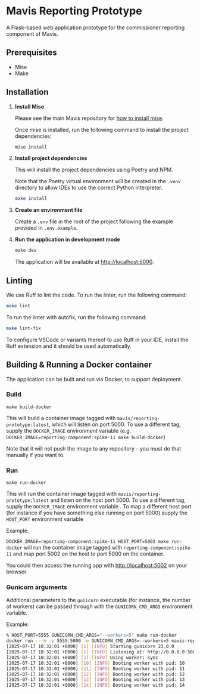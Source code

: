 # Mavis Reporting Prototype

A Flask-based web application prototype for the commissioner reporting component of Mavis.

## Prerequisites

- Mise
- Make

## Installation

1. **Install Mise**

   Please see the main Mavis repository for [how to install mise](https://github.com/nhsuk/manage-vaccinations-in-schools?tab=readme-ov-file#mise).

   Once mise is installed, run the following command to install the project dependencies:

   ```bash
   mise install
   ```

2. **Install project dependencies**

   This will install the project dependencies using Poetry and NPM.

   Note that the Poetry virtual environment will be created in the `.venv` directory to allow IDEs to use the correct Python interpreter.

   ```bash
   make install
   ```

3. **Create an environment file**

   Create a `.env` file in the root of the project following the example provided in `.env.example`.

4. **Run the application in development mode**

   ```bash
   make dev
   ```

   The application will be available at <http://localhost:5000>.

## Linting

We use Ruff to lint the code. To run the linter, run the following command:

```bash
make lint
```

To run the linter with autofix, run the following command:

```bash
make lint-fix
```

To configure VSCode or variants thereof to use Ruff in your IDE, install the Ruff extension and it should be used automatically.

## Building & Running a Docker container

The application can be built and run via Docker, to support deployment.

### Build

`make build-docker`

This will build a container image tagged with `mavis/reporting-prototype:latest`, which will listen on port 5000. To use a different tag, supply the `DOCKER_IMAGE` environment variable (e.g. `DOCKER_IMAGE=reporting-component:spike-11 make build-docker`)

Note that it will not push the image to any repository - you must do that manually if you want to.

### Run

`make run-docker`

This will run the container image tagged with `mavis/reporting-prototype:latest` and listen on the host port 5000.
To use a different tag, supply the `DOCKER_IMAGE` environment variable .
To map a different host port (for instance if you have something else running on port 5000) supply the `HOST_PORT` environment variable

Example:

`DOCKER_IMAGE=reporting-component:spike-11 HOST_PORT=5002 make run-docker` will run the container image tagged with `reporting-component:spike-11` and map port 5002 on the host to port 5000 on the container.

You could then access the running app with <http://localhost:5002> on your browser.

### Gunicorn arguments

Additional parameters to the `gunicorn` executable (for instance, the number of workers) can be passed through with the `GUNICORN_CMD_ARGS` environment variable.

Example:

```bash
% HOST_PORT=5555 GUNICORN_CMD_ARGS="--workers=5" make run-docker
docker run --rm -p 5555:5000 -e GUNICORN_CMD_ARGS=--workers=5 mavis-reporting-prototype:latest
[2025-07-17 10:32:01 +0000] [1] [INFO] Starting gunicorn 23.0.0
[2025-07-17 10:32:01 +0000] [1] [INFO] Listening at: http://0.0.0.0:5000 (1)
[2025-07-17 10:32:01 +0000] [1] [INFO] Using worker: sync
[2025-07-17 10:32:01 +0000] [10] [INFO] Booting worker with pid: 10
[2025-07-17 10:32:01 +0000] [11] [INFO] Booting worker with pid: 11
[2025-07-17 10:32:01 +0000] [12] [INFO] Booting worker with pid: 12
[2025-07-17 10:32:01 +0000] [13] [INFO] Booting worker with pid: 13
[2025-07-17 10:32:01 +0000] [14] [INFO] Booting worker with pid: 14
```
